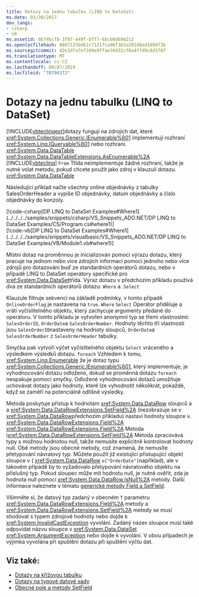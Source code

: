 ```yaml
---
title: Dotazy na jednu tabulku (LINQ to DataSet)
ms.date: 03/30/2017
dev_langs:
- csharp
- vb
ms.assetid: 0b74bcf8-3f87-449f-bff7-6bcb0d69d212
ms.openlocfilehash: 8807125bd61c71217ca96f3b5a38148ed100073b
ms.sourcegitcommit: d2e1dfa7ef2d4e9ffae3d431cf6a4ffd9c8d378f
ms.translationtype: MT
ms.contentlocale: cs-CZ
ms.lasthandoff: 09/07/2019
ms.locfileid: "70794372"
---
```

# <a name="single-table-queries-linq-to-dataset"></a>Dotazy na jednu tabulku (LINQ to DataSet)
[!INCLUDE[vbteclinqext](../../../../includes/vbteclinqext-md.md)]dotazy fungují na zdrojích dat, které <xref:System.Collections.Generic.IEnumerable%601> implementují rozhraní <xref:System.Linq.IQueryable%601> nebo rozhraní. <xref:System.Data.DataTable> <xref:System.Data.DataTableExtensions.AsEnumerable%2A> [!INCLUDE[vbteclinq](../../../../includes/vbteclinq-md.md)] `From` Třída neimplementuje žádné rozhraní, takže je nutné volat metodu, pokud chcete použít jako zdroj v klauzuli dotazu. <xref:System.Data.DataTable>  
  
 Následující příklad načte všechny online objednávky z tabulky SalesOrderHeader a vypíše ID objednávky, datum objednávky a číslo objednávky do konzoly.  
  
 [!code-csharp[DP LINQ to DataSet Examples#Where1](../../../../samples/snippets/csharp/VS_Snippets_ADO.NET/DP LINQ to DataSet Examples/CS/Program.cs#where1)]  
 [!code-vb[DP LINQ to DataSet Examples#Where1](../../../../samples/snippets/visualbasic/VS_Snippets_ADO.NET/DP LINQ to DataSet Examples/VB/Module1.vb#where1)] 
  
 Místní dotaz na proměnnou je inicializován pomocí výrazu dotazu, který pracuje na jednom nebo více zdrojích informací pomocí jednoho nebo více zdrojů pro dotazování buď ze standardních operátorů dotazu, nebo v případě LINQ to DataSet operátory specifické pro <xref:System.Data.DataSet>třída. Výraz dotazu v předchozím příkladu používá dva ze standardních operátorů dotazu: `Where` a. `Select`  
  
 Klauzule filtruje sekvenci na základě podmínky, v tomto případě `OnlineOrderFlag` je nastavena na `true`. `Where` `Select` Operátor přiděluje a vrátí vyčíslitelného objektu, který zachycuje argumenty předané do operátoru. V tomto příkladu je vytvořen anonymní typ se třemi vlastnostmi: `SalesOrderID`, `OrderDate`a `SalesOrderNumber`. Hodnoty těchto tří vlastností jsou `SalesOrderID`nastaveny na hodnoty sloupců, `OrderDate`a `SalesOrderNumber` z `SalesOrderHeader` tabulky.  
  
 Smyčka pak vytvoří výčet vyčíslitelného objektu `Select` vráceného a výsledkem výsledků dotazu. `foreach` Vzhledem k tomu, <xref:System.Linq.Enumerable> že je dotaz typu <xref:System.Collections.Generic.IEnumerable%601>, který implementuje, je vyhodnocování dotazu odloženo, dokud se proměnná dotazu `foreach` neopakuje pomocí smyčky. Odložené vyhodnocování dotazů umožňuje uchovávat dotazy jako hodnoty, které lze vyhodnotit několikrát, pokaždé, když se zaměří na potenciálně odlišné výsledky.  
  
 Metoda poskytuje přístup k hodnotám <xref:System.Data.DataRow> sloupců a a <xref:System.Data.DataRowExtensions.SetField%2A> (nezobrazuje se v <xref:System.Data.DataRow>předchozím příkladu) nastaví hodnoty sloupce v. <xref:System.Data.DataRowExtensions.Field%2A> <xref:System.Data.DataRowExtensions.Field%2A> Metoda i<xref:System.Data.DataRowExtensions.SetField%2A> Metoda zpracovává typy s možnou hodnotou null, takže nemusíte explicitně kontrolovat hodnoty null. Obě metody jsou obecné metody, což znamená, že nemusíte přetypování návratový typ. Můžete použít již existující přistupující objekt sloupce v ( <xref:System.Data.DataRow> `o["OrderDate"]`například), ale v takovém případě by to vyžadovalo přetypování návratového objektu na příslušný typ.  Pokud sloupec může mít hodnotu null, je nutné ověřit, zda je hodnota null pomocí <xref:System.Data.DataRow.IsNull%2A> metody. Další informace naleznete v tématu [generické metody Field a SetField](generic-field-and-setfield-methods-linq-to-dataset.md).  
  
 Všimněte si, že datový typ zadaný v obecném `T` parametru <xref:System.Data.DataRowExtensions.Field%2A> metody a <xref:System.Data.DataRowExtensions.SetField%2A> metody se musí shodovat s typem zdrojové hodnoty nebo dojde k <xref:System.InvalidCastException> vyvolání. Zadaný název sloupce musí také odpovídat názvu sloupce v <xref:System.Data.DataSet> <xref:System.ArgumentException> nebo dojde k vyvolání. V obou případech je výjimka vyvolána při spuštění dotazu při spuštění výčtu dat.  
  
## <a name="see-also"></a>Viz také:

- [Dotazy na křížovou tabulku](cross-table-queries-linq-to-dataset.md)
- [Dotazy na typové datové sady](querying-typed-datasets.md)
- [Obecné pole a metody SetField](generic-field-and-setfield-methods-linq-to-dataset.md)
